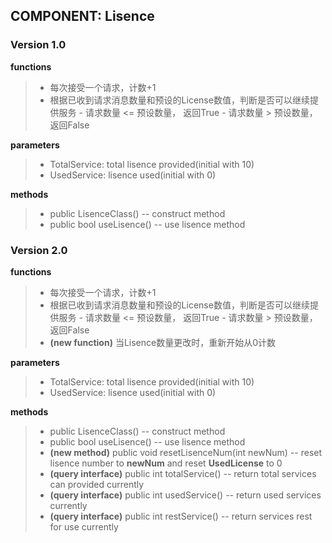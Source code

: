 ## COMPONENT: Lisence

### Version 1.0

__functions__
>* 每次接受一个请求，计数+1
>* 根据已收到请求消息数量和预设的License数值，判断是否可以继续提供服务
    -  请求数量 <= 预设数量， 返回True
    -  请求数量 > 预设数量， 返回False
    
__parameters__
>* TotalService: total lisence provided(initial with 10) 
>* UsedService: lisence used(initial with 0)

__methods__
>* public LisenceClass() -- construct method
>* public bool useLisence() -- use lisence method
    
### Version 2.0

__functions__
>* 每次接受一个请求，计数+1
>* 根据已收到请求消息数量和预设的License数值，判断是否可以继续提供服务
    - 请求数量 <= 预设数量， 返回True
    - 请求数量 > 预设数量， 返回False
>* __(new function)__ 当Lisence数量更改时，重新开始从0计数

__parameters__
>* TotalService: total lisence provided(initial with 10) 
>* UsedService: lisence used(initial with 0)

__methods__
>* public LisenceClass() -- construct method
>* public bool useLisence() -- use lisence method
>* __(new method)__ public void resetLisenceNum(int newNum) -- reset lisence number to __newNum__ and reset __UsedLicense__ to 0
>* __(query interface)__ public int totalService() -- return total services can provided currently
>* __(query interface)__ public int usedService() -- return used services currently
>* __(query interface)__ public int restService() -- return services rest for use currently